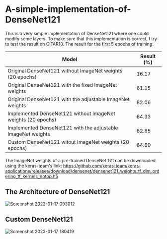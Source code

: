 # A-simple-implementation-of-DenseNet121

This is a very simple implementation of DenseNet121 where one could modify some layers. To make sure that this implementation is correct, I try to test the result on CIFAR10.
The result for the first 5 epochs of training:

| Model  | Result (%) |
| ------------- | ------------- |
| Original DenseNet121 without ImageNet weights (20 epochs)  | 16.17  |
| Original DenseNet121 with the fixed ImageNet weights  | 61.15  |
| Original DenseNet121 with the adjustable ImageNet weights  | 82.06  |
| Implemented DenseNet121 without ImageNet weights (20 epochs) | 64.33  |
| Implemented DenseNet121 with the adjustable ImageNet weights  | 82.85  |
| Custom DenseNet121 witout ImageNet weights (20 epochs) | 64.60  |


The ImageNet weights of a pre-trained DenseNet 121 can be downloaded using the keras-team's link:
https://github.com/keras-team/keras-applications/releases/download/densenet/densenet121_weights_tf_dim_ordering_tf_kernels_notop.h5

## The Architecture of DenseNet121
![Screenshot 2023-01-17 093012](https://user-images.githubusercontent.com/81637352/212796754-d6d67d19-bbec-4bf6-a4ba-c13388ecfb17.jpg)


## Custom DenseNet121
![Screenshot 2023-01-17 180419](https://user-images.githubusercontent.com/81637352/212883026-b12715e1-3eba-4438-b10a-d0e41f1c38ab.jpg)
